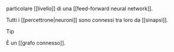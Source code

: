 particolare [[livello]] di una [[feed-forward neural network]].

Tutti i [[percettrone|neuroni]] sono connessi tra loro da [[sinapsi]].

> [!Tip]
> È un [[grafo connesso]].
